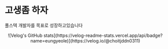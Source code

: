 <h1>고생좀 하자</h1>
<p>풀스텍 개발자를 목표로 성장하고있습니다</p>
<div align="center">
<!--   <img src="https://www.wyzowl.com/wp-content/uploads/2021/12/tenor.gif"> -->
<!--   <img src="https://resources.chimhaha.net/article/1688120125025-q978bop591.gif"> -->
  ![Velog's GitHub stats](https://velog-readme-stats.vercel.app/api/badge?name=eungyeole)](https://velog.io/@choitjddn0311) 
</div>
